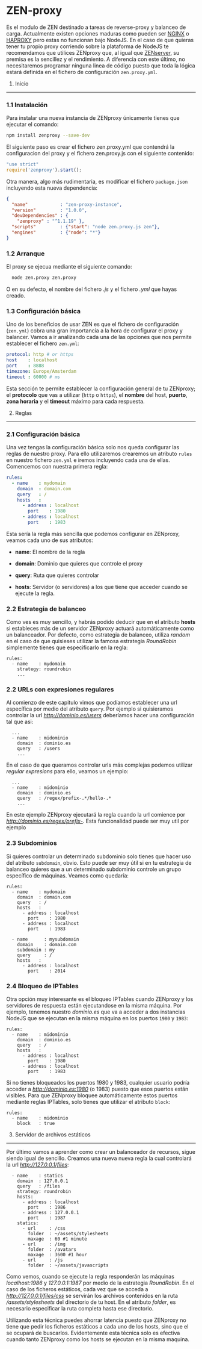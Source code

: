 ZEN-proxy
=========

Es el modulo de ZEN destinado a tareas de reverse-proxy y balanceo de carga.
Actualmente existen opciones maduras como pueden ser [NGINX][1] o [HAPROXY][2]
pero estas no funcionan bajo NodeJS. En el caso de que quieras tener tu propio
proxy corriendo sobre la plataforma de NodeJS te recomendamos que utilices
ZENproxy que, al igual que [ZENserver][3], su premisa es la sencillez y el
rendimiento. A diferencia con este último, no necesitaremos programar ninguna
linea de código puesto que toda la lógica estará definida en el fichero de
configuración `zen.proxy.yml`.

[1]: <http://nginx.org/>

[2]: <http://www.haproxy.org/>

[3]: <https://github.com/soyjavi/zen-server>

1. Inicio
---------

### 1.1 Instalación

Para instalar una nueva instancia de ZENproxy únicamente tienes que ejecutar el
comando:

```bash
npm install zenproxy --save-dev
```

El siguiente paso es crear el fichero zen.proxy.yml que contendrá la configuracion del
proxy y el fichero zen.proxy.js con el siguiente contenido:

```js
"use strict"
require('zenproxy').start();
```

Otra manera, algo más rudimentaria, es modificar el fichero `package.json`
incluyendo esta nueva dependencia:

```json
{
  "name"            : "zen-proxy-instance",
  "version"         : "1.0.0",
  "devDependencies" : {
    "zenproxy" : "^1.1.19" },
  "scripts"         : {"start": "node zen.proxy.js zen"},
  "engines"         : {"node": "*"}
}
```

### 1.2 Arranque

El proxy se ejecua mediante el siguiente comando:

```bash
  node zen.proxy zen.proxy
```

O en su defecto, el nombre del fichero *.js* y el fichero *.yml* que hayas
creado.

### 1.3 Configuración básica

Uno de los beneficios de usar ZEN es que el fichero de configuración (`zen.yml`)
cobra una gran importancia a la hora de configurar el proxy y balancer. Vamos a
ir analizando cada una de las opciones que nos permite establecer el fichero
`zen.yml`:

```yaml
protocol: http # or https
host    : localhost
port    : 8888
timezone: Europe/Amsterdam
timeout : 60000 # ms
```

Esta sección te permite establecer la configuración general de tu ZENproxy; el
**protocolo** que vas a utilizar (`http` o `https`), el **nombre** del host,
**puerto**, **zona horaria** y el **timeout** máximo para cada respuesta.

2. Reglas
---------

### 2.1 Configuración básica

Una vez tengas la configuración básica solo nos queda configurar las reglas de
nuestro proxy. Para ello utilizaremos crearemos un atributo `rules` en nuestro
fichero `zen.yml` e iremos incluyendo cada una de ellas. Comencemos con nuestra
primera regla:

```yaml
rules:
  - name    : mydomain
    domain  : domain.com
    query   : /
    hosts   :
      - address : localhost
        port    : 1980
      - address : localhost
        port    : 1983
```

Esta sería la regla más sencilla que podemos configurar en ZENproxy, veamos cada
uno de sus atributos:

-   **name**: El nombre de la regla

-   **domain**: Dominio que quieres que controle el proxy

-   **query**: Ruta que quieres controlar

-   **hosts**: Servidor (o servidores) a los que tiene que acceder cuando se
    ejecute la regla.

### 2.2 Estrategia de balanceo

Como ves es muy sencillo, y habrás podido deducir que en el atributo **hosts**
si estableces más de un servidor ZENproxy actuará automáticamente como un
balanceador. Por defecto, como estrategia de balanceo, utiliza *random* en el
caso de que quisieses utilizar la famosa estrategia *RoundRobin* simplemente
tienes que especificarlo en la regla:

```
rules:
  - name    : mydomain
    strategy: roundrobin
    ...
```

### 2.2 URLs con expresiones regulares

Al comienzo de este capitulo vimos que podíamos establecer una url específica
por medio del atributo `query`. Por ejemplo si quisieramos controlar la url
*http://dominio.es/users* deberíamos hacer una configuración tal que asi:

```
  ...
  - name    : midominio
    domain  : dominio.es
    query   : /users
    ...
```

En el caso de que queramos controlar urls más complejas podemos utilizar
*regular expresions* para ello, veamos un ejemplo:

```
  ...
  - name    : midominio
    domain  : dominio.es
    query   : /regex/prefix-.*/hello-.*
    ...
```

En este ejemplo ZENproxy ejecutará la regla cuando la url comience por
*http://dominio.es/regex/prefix-*. Esta funcionalidad puede ser muy util por
ejemplo

### 2.3 Subdominios

Si quieres controlar un determinado subdominio solo tienes que hacer uso del
atributo `subdomain`, obvio. Esto puede ser muy útil si en tu estrategia de
balanceo quieres que a un determinado subdominio controle un grupo específico de
máquinas. Veamos como quedaría:

```
rules:
  - name    : mydomain
    domain  : domain.com
    query   : /
    hosts   :
      - address : localhost
        port    : 1980
      - address : localhost
        port    : 1983

  - name      : mysubdomain
    domain    : domain.com
    subdomain : my
    query     : /
    hosts   :
      - address : localhost
        port    : 2014
```

### 2.4 Bloqueo de IPTables

Otra opción muy interesante es el bloqueo IPTables cuando ZENproxy y los
servidores de respuesta están ejecutandose en la misma máquina. Por ejemplo,
tenemos nuestro *dominio.es* que va a acceder a dos instancias NodeJS que se
ejecutan en la misma máquina en los puertos `1980` y `1983`:

```
rules:
  - name    : midominio
    domain  : dominio.es
    query   : /
    hosts   :
      - address : localhost
        port    : 1980
      - address : localhost
        port    : 1983
```

Si no tienes bloqueados los puertos 1980 y 1983, cualquier usuario podría
acceder a *http://dominio.es:1980* (o 1983) puesto que esos puertos están
visibles. Para que ZENproxy bloquee automáticamente estos puertos mediante
reglas IPTables, solo tienes que utilizar el atributo `block`:

```
rules:
  - name    : midominio
    block   : true
```

3. Servidor de archivos estáticos
---------------------------------

Por último vamos a aprender como crear un balanceador de recursos, sigue siendo
igual de sencillo. Creamos una nueva nueva regla la cual controlará la url
*http://127.0.0.1/files*:

```
  - name    : statics
    domain  : 127.0.0.1
    query   : /files
    strategy: roundrobin
    hosts:
      - address : localhost
        port    : 1986
      - address : 127.0.0.1
        port    : 1987
    statics:
      - url     : /css
        folder  : ~/assets/stylesheets
        maxage  : 60 #1 minute
      - url     : /img
        folder  : /avatars
        maxage  : 3600 #1 hour
      - url     : /js
        folder  : ~/assets/javascripts
```

Como vemos, cuando se ejecute la regla responderán las máquinas *localhost:1986*
y *127.0.0.1:1987* por medio de la estrategia *RoundRobin*. En el caso de los
ficheros estáticos, cada vez que se acceda a *http://127.0.0.1/files/css* se
servirán los archivos contenidos en la ruta */assets/stylesheets* del directorio
de tu host. En el atributo *folder*, es necesario especificar la ruta completa
hasta ese directorio.

Utilizando esta técnica puedes ahorrar latencia puesto que ZENproxy no tiene que
pedir los ficheros estáticos a cada uno de los hosts, sino que el se ocupará de
buscarlos. Evidentemente esta técnica solo es efectiva cuando tanto ZENproxy
como los hosts se ejecutan en la misma maquina.
